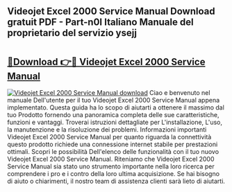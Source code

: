 ## Videojet Excel 2000 Service Manual Download gratuit PDF - Part-n0I Italiano Manuale del proprietario del servizio ysejj

# <h2><a href="http://dffeiu.blite.top/?on=Videojet+Excel+2000+Service+Manual">🔗Download 👉🔴 Videojet Excel 2000 Service Manual</a></h2>

[![Videojet Excel 2000 Service Manual download](https://i.imgur.com/lujVjoI.png)](http://dffeiu.blite.top/?on=Videojet+Excel+2000+Service+Manual)
Ciao e benvenuto nel manuale Dell'utente per il tuo Videojet Excel 2000 Service Manual appena implementato. Questa guida ha lo scopo di aiutarti a ottenere il massimo dal tuo Prodotto fornendo una panoramica completa delle sue caratteristiche, funzioni e vantaggi. Troverai istruzioni dettagliate per L'installazione, L'uso, la manutenzione e la risoluzione dei problemi. Informazioni importanti Videojet Excel 2000 Service Manual per quanto riguarda la connettività questo prodotto richiede una connessione internet stabile per prestazioni ottimali. Scopri le possibilità Dell'elenco delle funzionalità con il tuo nuovo Videojet Excel 2000 Service Manual. Riteniamo che Videojet Excel 2000 Service Manual sia stato uno strumento importante nella loro ricerca per comprendere i pro e i contro della loro ultima acquisizione. Se hai bisogno di aiuto o chiarimenti, il nostro team di assistenza clienti sarà lieto di aiutarti.
